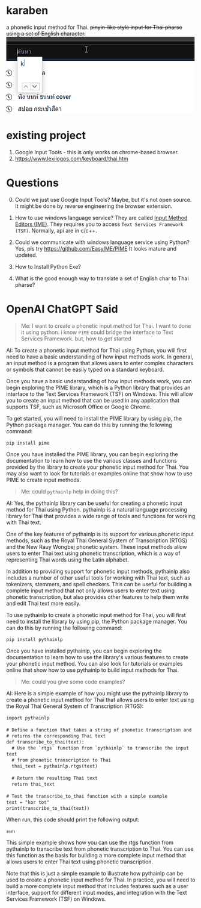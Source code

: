 # karaben
a phonetic input method for Thai.
~~pinyin-like style input for Thai pharse using a set of English character.~~
![Google Input Tools](Assets/Animation.gif)

# existing project
1. Google Input Tools - this is only works on chrome-based browser.
2. <https://www.lexilogos.com/keyboard/thai.htm>


# Questions 
0. Could we just use Google Input Tools?
Maybe, but it's not open source. It might be done by reverse engineering the browser extension.

1. How to use windows language service? 
They are called [Input Method Editors (IME)](https://learn.microsoft.com/en-us/windows/apps/design/input/input-method-editors).
They requires you to access  `Text Services Framework (TSF)`. Normally, api are in c/c++.

1. Could we communicate with windows language service using Python?
Yes, pls try <https://github.com/EasyIME/PIME> It looks mature and updated.

1. How to Install Python Exe?
2. What is the good enough way to translate a set of English char to Thai pharse?

# OpenAI ChatGPT Said
> Me: I want to create a phonetic input method for Thai. I want to done it using python. i know `PIME` could bridge the interface to Text Services Framework. but, how to get started

AI:
To create a phonetic input method for Thai using Python, you will first need to have a basic understanding of how input methods work. In general, an input method is a program that allows users to enter complex characters or symbols that cannot be easily typed on a standard keyboard.

Once you have a basic understanding of how input methods work, you can begin exploring the PIME library, which is a Python library that provides an interface to the Text Services Framework (TSF) on Windows. This will allow you to create an input method that can be used in any application that supports TSF, such as Microsoft Office or Google Chrome.

To get started, you will need to install the PIME library by using pip, the Python package manager. You can do this by running the following command:

```
pip install pime
```

Once you have installed the PIME library, you can begin exploring the documentation to learn how to use the various classes and functions provided by the library to create your phonetic input method for Thai. You may also want to look for tutorials or examples online that show how to use PIME to create input methods.


> Me: could `pythainlp` help in doing this?

AI:
Yes, the pythainlp library can be useful for creating a phonetic input method for Thai using Python. pythainlp is a natural language processing library for Thai that provides a wide range of tools and functions for working with Thai text.

One of the key features of pythainlp is its support for various phonetic input methods, such as the Royal Thai General System of Transcription (RTGS) and the New Rauy Wongbej phonetic system. These input methods allow users to enter Thai text using phonetic transcription, which is a way of representing Thai words using the Latin alphabet.

In addition to providing support for phonetic input methods, pythainlp also includes a number of other useful tools for working with Thai text, such as tokenizers, stemmers, and spell checkers. This can be useful for building a complete input method that not only allows users to enter text using phonetic transcription, but also provides other features to help them write and edit Thai text more easily.

To use pythainlp to create a phonetic input method for Thai, you will first need to install the library by using pip, the Python package manager. You can do this by running the following command:

```
pip install pythainlp
```
Once you have installed pythainlp, you can begin exploring the documentation to learn how to use the library's various features to create your phonetic input method. You can also look for tutorials or examples online that show how to use pythainlp to build input methods for Thai.

> Me: could you give some code examples? 

AI:
Here is a simple example of how you might use the pythainlp library to create a phonetic input method for Thai that allows users to enter text using the Royal Thai General System of Transcription (RTGS):

```
import pythainlp

# Define a function that takes a string of phonetic transcription and
# returns the corresponding Thai text
def transcribe_to_thai(text):
  # Use the `rtgs` function from `pythainlp` to transcribe the input text
  # from phonetic transcription to Thai
  thai_text = pythainlp.rtgs(text)
  
  # Return the resulting Thai text
  return thai_text

# Test the transcribe_to_thai function with a simple example
text = "kor tot"
print(transcribe_to_thai(text))

```

When run, this code should print the following output:
```
ขอทำ
```

This simple example shows how you can use the rtgs function from pythainlp to transcribe text from phonetic transcription to Thai. You can use this function as the basis for building a more complete input method that allows users to enter Thai text using phonetic transcription.

Note that this is just a simple example to illustrate how pythainlp can be used to create a phonetic input method for Thai. In practice, you will need to build a more complete input method that includes features such as a user interface, support for different input modes, and integration with the Text Services Framework (TSF) on Windows.